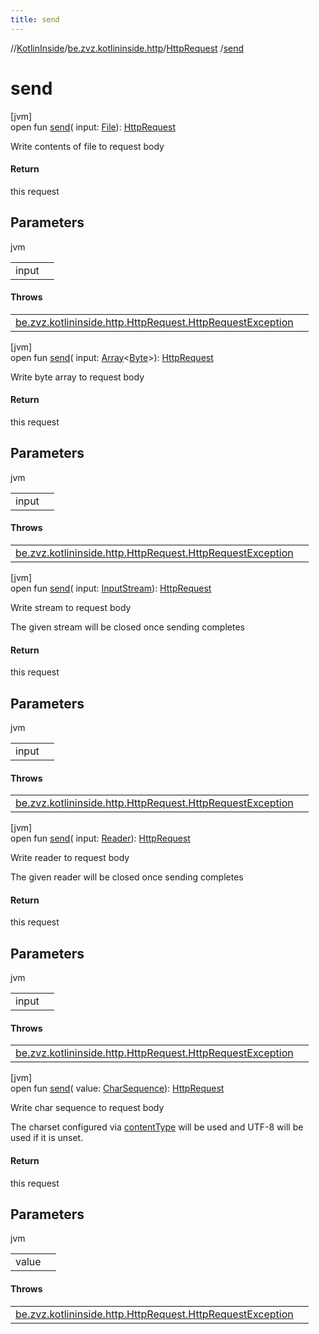 ```yaml
---
title: send
---
```

//[KotlinInside](../../../index.html)/[be.zvz.kotlininside.http](../index.html)/[HttpRequest](index.html)
/[send](send.html)

# send

[jvm]\
open fun [send](send.html)(
input: [File](https://docs.oracle.com/javase/7/docs/api/java/io/File.html)): [HttpRequest](index.html)

Write contents of file to request body

#### Return

this request



## Parameters


jvm

| | |
|---|---|
| input |  |

#### Throws

| | |
|---|---|
| [be.zvz.kotlininside.http.HttpRequest.HttpRequestException](-http-request-exception/index.html) |  |

[jvm]\
open fun [send](send.html)(
input: [Array](https://kotlinlang.org/api/latest/jvm/stdlib/kotlin/-array/index.html)<[Byte](https://kotlinlang.org/api/latest/jvm/stdlib/kotlin/-byte/index.html)>): [HttpRequest](index.html)

Write byte array to request body

#### Return

this request



## Parameters

jvm

| | |
|---|---|
| input |  |

#### Throws

| | |
|---|---|
| [be.zvz.kotlininside.http.HttpRequest.HttpRequestException](-http-request-exception/index.html) |  |

[jvm]\
open fun [send](send.html)(
input: [InputStream](https://docs.oracle.com/javase/7/docs/api/java/io/InputStream.html)): [HttpRequest](index.html)

Write stream to request body

The given stream will be closed once sending completes

#### Return

this request

## Parameters

jvm

| | |
|---|---|
| input |  |

#### Throws

| | |
|---|---|
| [be.zvz.kotlininside.http.HttpRequest.HttpRequestException](-http-request-exception/index.html) |  |

[jvm]\
open fun [send](send.html)(
input: [Reader](https://docs.oracle.com/javase/7/docs/api/java/io/Reader.html)): [HttpRequest](index.html)

Write reader to request body

The given reader will be closed once sending completes

#### Return

this request

## Parameters

jvm

| | |
|---|---|
| input |  |

#### Throws

| | |
|---|---|
| [be.zvz.kotlininside.http.HttpRequest.HttpRequestException](-http-request-exception/index.html) |  |

[jvm]\
open fun [send](send.html)(
value: [CharSequence](https://docs.oracle.com/javase/7/docs/api/java/lang/CharSequence.html)): [HttpRequest](index.html)

Write char sequence to request body

The charset configured via [contentType](content-type.html) will be used and UTF-8 will be used if it is unset.

#### Return

this request

## Parameters

jvm

| | |
|---|---|
| value |  |

#### Throws

| | |
|---|---|
| [be.zvz.kotlininside.http.HttpRequest.HttpRequestException](-http-request-exception/index.html) |  |



